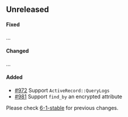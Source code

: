 ## Unreleased

#### Fixed

...

#### Changed

...

#### Added

- [#972](https://github.com/rails-sqlserver/activerecord-sqlserver-adapter/pull/972) Support `ActiveRecord::QueryLogs`
- [#981](https://github.com/rails-sqlserver/activerecord-sqlserver-adapter/pull/981) Support `find_by` an encrypted attribute

Please check [6-1-stable](https://github.com/rails-sqlserver/activerecord-sqlserver-adapter/blob/6-1-stable/CHANGELOG.md) for previous changes.
